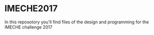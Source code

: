 # IMECHE2017
In this reposotory you'll find files of the design and programming for the IMECHE challenge 2017
